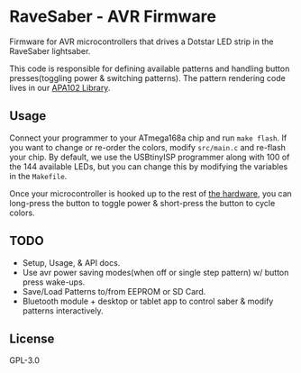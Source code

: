 # RaveSaber - AVR Firmware

Firmware for AVR microcontrollers that drives a Dotstar LED strip in the
RaveSaber lightsaber.

This code is responsible for defining available patterns and handling button
presses(toggling power & switching patterns). The pattern rendering code lives
in our [APA102 Library][avr-apa102-lib].


## Usage

Connect your programmer to your ATmega168a chip and run `make flash`. If you
want to change or re-order the colors, modify `src/main.c` and re-flash your
chip. By default, we use the USBtinyISP programmer along with 100 of the 144
available LEDs, but you can change this by modifying the variables in the
`Makefile`.

Once your microcontroller is hooked up to the rest of [the hardware][hardware],
you can long-press the button to toggle power & short-press the button to cycle
colors.


## TODO

* Setup, Usage, & API docs.
* Use avr power saving modes(when off or single step pattern) w/ button press
  wake-ups.
* Save/Load Patterns to/from EEPROM or SD Card.
* Bluetooth module + desktop or tablet app to control saber & modify patterns
  interactively.


## License

GPL-3.0


[avr-apa102-lib]: https://github.com/Rave-Saber/AVR-APA102-library
[hardware]: https://github.com/Rave-Saber/Rave-Saber-Hardware
